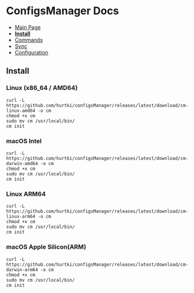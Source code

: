 # ConfigsManager Docs

* [Main Page](index.html)
* **[Install](installation.html)**
* [Commands](commands.html)
* [Sync](sync.html)
* [Configuration](cm_configuration.html)


## Install

### Linux (x86_64 / AMD64)
```
curl -L https://github.com/hurtki/configsManager/releases/latest/download/cm-linux-amd64 -o cm
chmod +x cm
sudo mv cm /usr/local/bin/
cm init
```

### macOS Intel 
```
curl -L https://github.com/hurtki/configsManager/releases/latest/download/cm-darwin-amd64 -o cm
chmod +x cm
sudo mv cm /usr/local/bin/
cm init
```

### Linux ARM64
```
curl -L https://github.com/hurtki/configsManager/releases/latest/download/cm-linux-arm64 -o cm
chmod +x cm
sudo mv cm /usr/local/bin/
cm init
```

### macOS Apple Silicon(ARM)
```
curl -L https://github.com/hurtki/configsManager/releases/latest/download/cm-darwin-arm64 -o cm
chmod +x cm
sudo mv cm /usr/local/bin/
cm init
```


